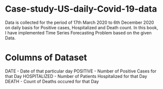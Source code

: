 # Case-study-US-daily-Covid-19-data

Data is collected for the period of 17th March 2020 to 6th December 2020 on daily basis for Positive cases, Hospitalized and Death count.
In this book, I have implemented Time Series Forecasting Problem based on the given Data.

# Columns of Dataset

DATE - Date of that particular day
POSITIVE - Number of Positive Cases for that Day
HOSPITALIZED - Number of Patients Hospitalized for that Day
DEATH - Count of Deaths occured for that Day
